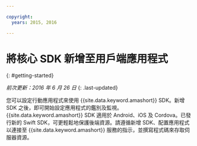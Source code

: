 ```yaml
---

copyright:
  years: 2015, 2016

---
```


# 將核心 SDK 新增至用戶端應用程式
{: #getting-started}

*前次更新：2016 年 6 月 26 日*
{: .last-updated}

您可以設定行動應用程式來使用 {{site.data.keyword.amashort}} SDK。新增 SDK 之後，即可開始設定應用程式的鑑別及監視。{{site.data.keyword.amashort}} SDK 適用於 Android、iOS 及 Cordova。已發行新的 Swift SDK，可更輕鬆地保護後端資源。請遵循新增 SDK、配置應用程式以連接至 {{site.data.keyword.amashort}} 服務的指示，並撰寫程式碼來存取伺服器資源。

